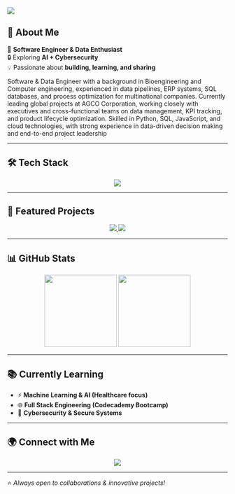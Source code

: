 <!-- Banner opzionale: puoi sostituirlo con una tua immagine personalizzata -->
<img src="https://capsule-render.vercel.app/api?type=waving&color=0:00c6ff,100:0072ff&height=200&section=header&text=Matteo%20Rossato&fontSize=50&fontColor=ffffff&animation=twinkling" />

## 👋 About Me
🚀 **Software Engineer & Data Enthusiast**  
🔒 Exploring **AI + Cybersecurity**  
💡 Passionate about **building, learning, and sharing**  

Software & Data Engineer with a background in Bioengineering and Computer engineering, experienced in data
pipelines, ERP systems, SQL databases, and process optimization for multinational companies. Currently leading
global projects at AGCO Corporation, working closely with executives and cross-functional teams on data
management, KPI tracking, and product lifecycle optimization. Skilled in Python, SQL, JavaScript, and cloud
technologies, with strong experience in data-driven decision making and end-to-end project leadership

---

## 🛠 Tech Stack
<p align="center">
  <img src="https://skillicons.dev/icons?i=python,js,react,nodejs,express,java,c,mysql,postgresql,git,docker,linux" />
</p>

---

## 🌟 Featured Projects
<p align="center">
  <a href="https://github.com/MatteoRossato/WebApp-Meteo-html-css-js">
    <img src="https://github-readme-stats.vercel.app/api/pin/?username=MatteoRossato&repo=WebApp-Meteo-html-css-js&theme=tokyonight" />
  </a>
  <a href="https://github.com/MatteoRossato/PROJECT--TicTacGame">
    <img src="https://github-readme-stats.vercel.app/api/pin/?username=MatteoRossato&repo=PROJECT--TicTacGame&theme=tokyonight" />
  </a>
</p>



---

## 📊 GitHub Stats
<p align="center">
  <img src="https://github-readme-stats.vercel.app/api?username=MatteoRossato&show_icons=true&theme=tokyonight&hide_border=true" height="165" />
  <img src="https://github-readme-stats.vercel.app/api/top-langs/?username=MatteoRossato&layout=compact&theme=tokyonight&hide_border=true" height="165" />
</p>

---

## 📚 Currently Learning
- ⚡ **Machine Learning & AI (Healthcare focus)**  
- 🌐 **Full Stack Engineering (Codecademy Bootcamp)**  
- 🔐 **Cybersecurity & Secure Systems**  

---

## 🌍 Connect with Me
<p align="center">
  <a href="https://www.linkedin.com/in/mttross/">
    <img src="https://img.shields.io/badge/LinkedIn-0077B5?style=for-the-badge&logo=linkedin&logoColor=white"/>
  </a>
  <a href="mailto:matteorossato95@gmail.com>
    <img src="https://img.shields.io/badge/Email-D14836?style=for-the-badge&logo=gmail&logoColor=white"/>
  </a>
</p>

---

⭐ *Always open to collaborations & innovative projects!*
